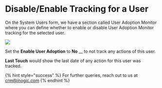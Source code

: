 # Disable/Enable Tracking for a User

On the System Users form, we have a section called User Adoption Monitor where you can define whether to enable or disable User Adoption Monitor tracking for the selected user.

![](../../.gitbook/assets/Dis\_Enable.png)

Set the **Enable User Adoption** to **No** __ to not track any actions of this user.&#x20;

**Last Touch** would show the last date of any action for this user was tracked.

{% hint style="success" %}
For further queries, reach out to us at [crm@inogic.com](mailto:crm@inogic.com)
{% endhint %}

